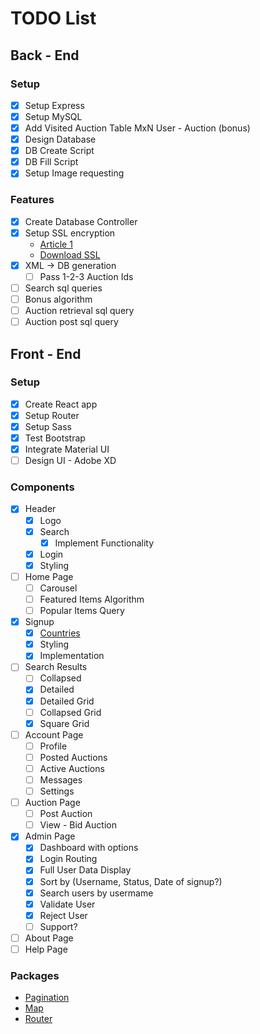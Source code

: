 # TODO List

## Back - End

### Setup

- [x] Setup Express
- [x] Setup MySQL
- [x] Add Visited Auction Table MxN User - Auction (bonus)
- [x] Design Database
- [x] DB Create Script
- [x] DB Fill Script
- [x] Setup Image requesting

### Features

- [x] Create Database Controller
- [x] Setup SSL encryption
  * [Article 1](https://hackernoon.com/set-up-ssl-in-nodejs-and-express-using-openssl-f2529eab5bb)
  * [Download SSL](https://www.openssl.org/source/)
- [x] XML -> DB generation
  - [ ] Pass 1-2-3 Auction Ids
- [ ] Search sql queries
- [ ] Bonus algorithm
- [ ] Auction retrieval sql query
- [ ] Auction post sql query

## Front - End

### Setup

- [x] Create React app
- [x] Setup Router
- [x] Setup Sass
- [x] Test Bootstrap
- [x] Integrate Material UI
- [ ] Design UI - Adobe XD

### Components

- [x] Header
    - [x] Logo
    - [x] Search
      - [x] Implement Functionality
    - [x] Login
    - [x] Styling
- [ ] Home Page
  - [ ] Carousel
  - [ ] Featured Items Algorithm
  - [ ] Popular Items Query
- [x] Signup
  - [x] [Countries](https://restcountries.eu/rest/v2/all)
  - [x] Styling
  - [x] Implementation
- [ ] Search Results
  - [ ] Collapsed
  - [x] Detailed
  - [x] Detailed Grid
  - [ ] Collapsed Grid
  - [x] Square Grid
- [ ] Account Page
  - [ ] Profile
  - [ ] Posted Auctions
  - [ ] Active Auctions
  - [ ] Messages
  - [ ] Settings
- [ ] Auction Page
  - [ ] Post Auction
  - [ ] View - Bid Auction
- [x] Admin Page
  - [x] Dashboard with options
  - [x] Login Routing
  - [x] Full User Data Display
  - [x] Sort by (Username, Status, Date of signup?)
  - [x] Search users by usermame
  - [x] Validate User
  - [x] Reject User
  - [ ] Support?
- [ ] About Page
- [ ] Help Page

### Packages

* [Pagination](https://www.npmjs.com/package/react-paginate)
* [Map](https://react-leaflet.js.org/)
* [Router](https://blog.pshrmn.com/simple-react-router-v4-tutorial/)
